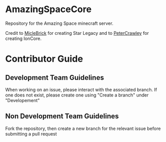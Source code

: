 # AmazingSpaceCore
Repository for the Amazing Space minecraft server.

Credit to [MicleBrick](https://github.com/MicleBrick/) for creating Star Legacy and to [PeterCrawley](https://github.com/Peter-Crawley) for creating IonCore.

# Contributor Guide
## Development Team Guidelines
When working on an issue, please interact with the associated branch. If one does not exist, please create one using "Create a branch" under "Developement"
## Non Development Team Guidelines
Fork the repository, then create a new branch for the relevant issue before submitting a pull request